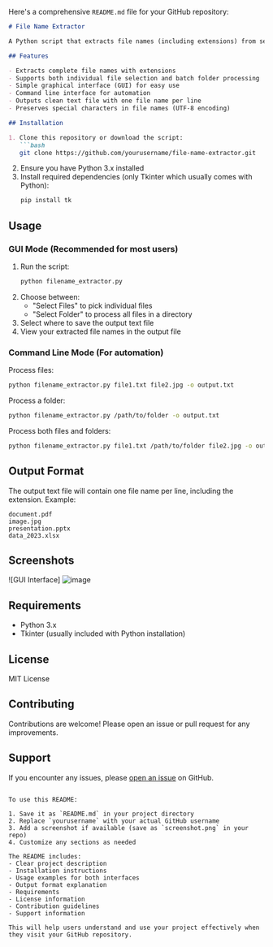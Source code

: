 Here's a comprehensive `README.md` file for your GitHub repository:

```markdown
# File Name Extractor

A Python script that extracts file names (including extensions) from selected files or folders and saves them to a text file. Works with both GUI and command line interfaces.

## Features

- Extracts complete file names with extensions
- Supports both individual file selection and batch folder processing
- Simple graphical interface (GUI) for easy use
- Command line interface for automation
- Outputs clean text file with one file name per line
- Preserves special characters in file names (UTF-8 encoding)

## Installation

1. Clone this repository or download the script:
   ```bash
   git clone https://github.com/yourusername/file-name-extractor.git
   ```
2. Ensure you have Python 3.x installed
3. Install required dependencies (only Tkinter which usually comes with Python):
   ```bash
   pip install tk
   ```

## Usage

### GUI Mode (Recommended for most users)

1. Run the script:
   ```bash
   python filename_extractor.py
   ```
2. Choose between:
   - "Select Files" to pick individual files
   - "Select Folder" to process all files in a directory
3. Select where to save the output text file
4. View your extracted file names in the output file

### Command Line Mode (For automation)

Process files:
```bash
python filename_extractor.py file1.txt file2.jpg -o output.txt
```

Process a folder:
```bash
python filename_extractor.py /path/to/folder -o output.txt
```

Process both files and folders:
```bash
python filename_extractor.py file1.txt /path/to/folder file2.jpg -o output.txt
```

## Output Format

The output text file will contain one file name per line, including the extension. Example:

```
document.pdf
image.jpg
presentation.pptx
data_2023.xlsx
```

## Screenshots

![GUI Interface]
![image](https://github.com/user-attachments/assets/52aadaa5-5462-4db0-a82d-6bdfdaaf396b)


## Requirements

- Python 3.x
- Tkinter (usually included with Python installation)

## License

MIT License

## Contributing

Contributions are welcome! Please open an issue or pull request for any improvements.

## Support

If you encounter any issues, please [open an issue](https://github.com/raselrahmanrocky/Microstock-Automate/File-Name-Extractor/file-name-extractor/issues) on GitHub.
```

To use this README:

1. Save it as `README.md` in your project directory
2. Replace `yourusername` with your actual GitHub username
3. Add a screenshot if available (save as `screenshot.png` in your repo)
4. Customize any sections as needed

The README includes:
- Clear project description
- Installation instructions
- Usage examples for both interfaces
- Output format explanation
- Requirements
- License information
- Contribution guidelines
- Support information

This will help users understand and use your project effectively when they visit your GitHub repository.
